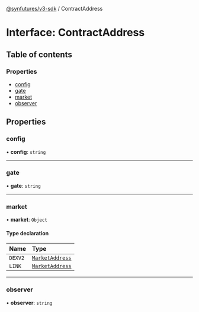 [@synfutures/v3-sdk](../README.md) / ContractAddress

# Interface: ContractAddress

## Table of contents

### Properties

- [config](ContractAddress.md#config)
- [gate](ContractAddress.md#gate)
- [market](ContractAddress.md#market)
- [observer](ContractAddress.md#observer)

## Properties

### config

• **config**: `string`

___

### gate

• **gate**: `string`

___

### market

• **market**: `Object`

#### Type declaration

| Name | Type |
| :------ | :------ |
| `DEXV2` | [`MarketAddress`](MarketAddress.md) |
| `LINK` | [`MarketAddress`](MarketAddress.md) |

___

### observer

• **observer**: `string`
